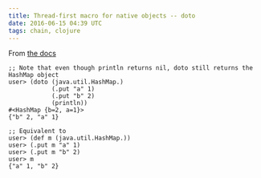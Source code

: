 ```yaml
---
title: Thread-first macro for native objects -- doto
date: 2016-06-15 04:39 UTC
tags: chain, clojure
---
```


From [the docs](https://clojuredocs.org/clojure.core/doto)


```
;; Note that even though println returns nil, doto still returns the HashMap object
user> (doto (java.util.HashMap.)
            (.put "a" 1)
            (.put "b" 2)
            (println))
#<HashMap {b=2, a=1}>
{"b" 2, "a" 1}

;; Equivalent to
user> (def m (java.util.HashMap.))
user> (.put m "a" 1)
user> (.put m "b" 2)
user> m
{"a" 1, "b" 2}
```

